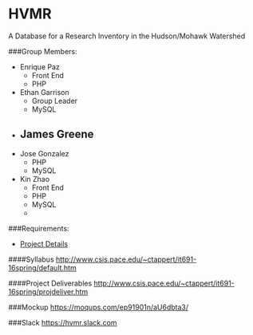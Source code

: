 # HVMR
A Database for a Research Inventory in the Hudson/Mohawk Watershed

###Group Members: 

- Enrique Paz 
  - Front End
  - PHP
- Ethan Garrison
  - Group Leader
  - MySQL
- James Greene 
  - 
- Jose Gonzalez 
  - PHP
  - MySQL
- Kin Zhao 
  - Front End
  - PHP
  - MySQL 
  - 
###Requirements:

- [Project Details](http://www.csis.pace.edu/~ctappert/it691-projects/hudson.html/)


####Syllabus
http://www.csis.pace.edu/~ctappert/it691-16spring/default.htm

####Project Deliverables
http://www.csis.pace.edu/~ctappert/it691-16spring/projdeliver.htm

###Mockup
https://moqups.com/ep91901n/aU6dbta3/

###Slack
https://hvmr.slack.com

